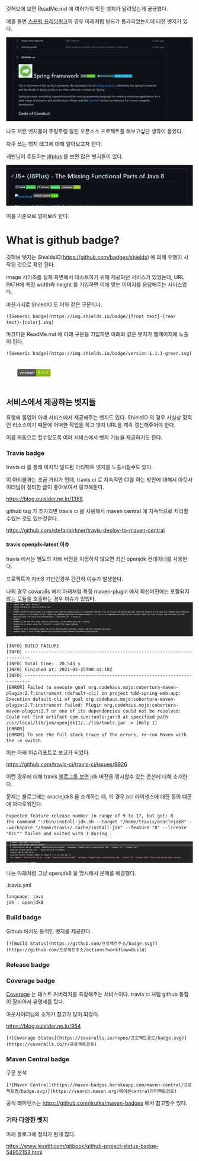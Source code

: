 깃허브에 보면 ReadMe.md 에 여러가지 멋진 벳지가 달려있는게 궁금했다.

예를 들면 [스프링 프레임워크](https://github.com/spring-projects/spring-framework)의 경우 아래처럼 빌드가 통과되었는지에 대한 벳지가 있다.

 ![](.github_badges_images/322958f5.png)


나도 저런 벳지들이 주렁주렁 달린 오픈소스 프로젝트를 해보고싶단 생각이 들었다.

자주 쓰는 벳지 태그에 대해 알아보고자 한다.

케빈님이 주도하는 [j8plus](https://github.com/Kevin-Lee/j8plus) 를 보면 많은 벳지들이 있다.



![](.github_badges_images/167386ac.png)

이를 기준으로 알아보려 한다.

# What is github badge?

깃허브 벳지는 ShieldsIO(https://github.com/badges/shields) 에 의해 유행이 시작된 것으로 확인 된다.

image 사이즈를 실제 화면에서 테스트하기 위해 제공되던 서비스가 있었는데, URL PATH에 특정 width와 height 를 기입하면 이에 맞는 이미지를 응답해주는 서비스였다.

마찬가지로 ShiledIO 도 이와 같은 구문이다.


```
![Generic badge](https://img.shields.io/badge/{front text}-{rear text}-{color}.svg)
```

마크다운 ReadMe.md 에 아래 구문을 기입하면 아래와 같은 벳지가 웹페이지에 노출이 된다.

```
![Generic badge](https://img.shields.io/badge/version-1.1.1-green.svg)
```
![](.github_badges_images/315d5486.png)


## 서비스에서 제공하는 벳지들

유행에 힘입어 아얘 서비스에서 제공해주는 벳지도 있다. ShieldIO 의 경우 사실상 정적인 리소스이기 때문에 어떠한 작업을 하고 벳지 URL을 계속 갱신해주어야 한다.

이를 자동으로 할수있도록 여러 서비스에서 벳지 기능을 제공하기도 한다.


### Travis badge

travis ci 를 통해 마지막 빌드된 아티팩트 뱃지를 노출시킬수도 있다.

이 아티클과는 조금 거리가 먼데, travis ci 로 지속적인 CI를 하는 방안에 대해서 아웃사이더님이 정리한 글이 좋아보여서 링크해둔다.

https://blog.outsider.ne.kr/1388

github tag 가 추가되면 travis ci 를 사용해서 maven central 에 지속적으로 처리할수있는 것도 있는것같다.

https://github.com/stefanbirkner/travis-deploy-to-maven-central

#### travis openjdk-latest 이슈

travis 에서는 별도의 자바 버전을 지정하지 않으면 최신 openjdk 컨테이너를 사용한다.

프로젝트가 자바8 기반인경우 간간히 이슈가 발생한다.

나의 경우 covaralls 에서 아래처럼 특정 maven-plugin 에서 최신버전에는 포함되지 않는 모듈을 호출하는 경우 이슈가 있었다.
![](.(작성중)github_badges_images/a535a330.png)

```
[INFO] BUILD FAILURE
[INFO] ------------------------------------------------------------------------
[INFO] Total time:  20.545 s
[INFO] Finished at: 2021-05-25T00:42:18Z
[INFO] ------------------------------------------------------------------------
[ERROR] Failed to execute goal org.codehaus.mojo:cobertura-maven-plugin:2.7:instrument (default-cli) on project tdd-spring-web-app: Execution default-cli of goal org.codehaus.mojo:cobertura-maven-plugin:2.7:instrument failed: Plugin org.codehaus.mojo:cobertura-maven-plugin:2.7 or one of its dependencies could not be resolved: Could not find artifact com.sun:tools:jar:0 at specified path /usr/local/lib/jvm/openjdk11/../lib/tools.jar -> [Help 1]
[ERROR] 
[ERROR] To see the full stack trace of the errors, re-run Maven with the -e switch
```


이는 아래 이슈리포트로 보고가 되었다.

https://github.com/travis-ci/travis-ci/issues/9926

이런 경우에 대해 travis [블로그를 보면](https://blog.travis-ci.com/2013-11-26-test-your-java-libraries-on-java-8) jdk 버전을 명시할수 있는 옵션에 대해 소개한다.

문제는 블로그에는 oraclejdk8 을 소개하는 데, 이 경우 bcl 라이센스에 대한 동의 떄문에 까다로워진다.

```
Expected feature release number in range of 9 to 17, but got: 8
The command "~/bin/install-jdk.sh --target "/home/travis/oraclejdk8" --workspace "/home/travis/.cache/install-jdk" --feature "8" --license "BCL"" failed and exited with 3 during .
```
![](.(작성중)github_badges_images/16bb64b4.png)

나는 아래처럼 그냥 openjdk8 을 명시해서 문제를 해결했다.

.travis.yml

```
language: java
jdk : openjdk8
```
 

### Build badge

Github 에서도 동적인 벳지를 제공한다.

```
[![Build Status](https://github.com/프로젝트주소/badge.svg)](https://github.com/프로젝트주소/actions?workflow=Build)
```

### Release badge

### Coverage badge


[Coverage](https://coveralls.io/) 는 테스트 커버리지를 측정해주는 서비스이다. travis ci 처럼 github 통합이 잘되어서 유명세를 탔다.

아웃사이더님의 소개가 참고가 많이 되었따.

https://blog.outsider.ne.kr/954

```
[![Coverage Status](https://coveralls.io/repos/프로젝트경로/badge.svg)](https://coveralls.io/r/프로젝트경로)
```




### Maven Central badge

구문 분석 
```
[![Maven Central](https://maven-badges.herokuapp.com/maven-central/프로젝트명/badge.svg)](https://search.maven.org/메이븐central아티팩트경로)
```

공식 레퍼런스는 https://github.com/jirutka/maven-badges 에서 참고할수 있다.


### 기타 다양한 벳지


아래 블로그에 정리가 된게 많다.

https://www.lesstif.com/gitbook/github-project-status-badge-54952153.html